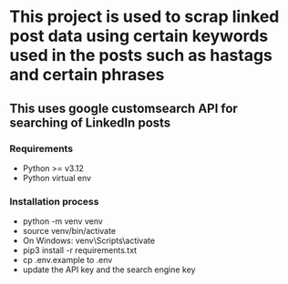 # This project is used to scrap linked post data using certain keywords used in the posts such as hastags and certain phrases

## This uses google customsearch API for searching of LinkedIn posts

### Requirements

* Python >= v3.12
* Python virtual env

### Installation process

* python -m venv venv
* source venv/bin/activate  
* On Windows: venv\Scripts\activate
* pip3 install -r requirements.txt
* cp .env.example to .env
* update the API key and the search engine key



